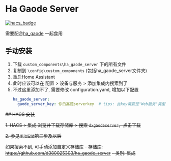<!--
 * @Author        : dx
 * @Github        : https://github.com/d380025303
 * @Description   : 
 * @Date          : 2023-05-29 16:00:00
 * @LastEditors   : dx
 * @LastEditTime  : 2023-05-29 16:00:00
 -->

# Ha Gaode Server

[![hacs_badge](https://img.shields.io/badge/HACS-Default-41BDF5.svg)](https://github.com/hacs/integration)

需要配合[ha_gaode](https://github.com/d380025303/ha_gaode) 一起食用

## 手动安装
1. 下载 `custom_components\ha_gaode_server` 下的所有文件
2. 复制到 `\config\custom_components` (包括ha_gaode_server文件夹)
3. 重启Home Assistant
4. 此时应该可以在 配置 > 设备与服务 > 添加集成内搜索到了
5. 不过这里添加不了, 需要修改 configuration.yaml, 增加以下配置
    ```yaml
    ha_gaode_server:
      gaode_server_key: 你的高德serverkey  # tips: 此key需要是"Web服务"类型, 需要与Web端(JS API)区分开 
    ```

~~## HACS 安装~~

~~1. HACS > 集成 浏览并下载存储库 > 搜索 ```dxgaodeserver```，点击下载~~

~~2. 参见`手动安装`第三步及以后~~

~~如果搜索不到, 可手动添加自定义存储库~~
~~- 存储库: https://github.com/d380025303/ha_gaode_server~~
~~- 类别: 集成~~

